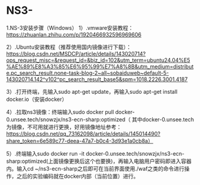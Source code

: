 # NS3-
1.NS-3安装步骤（Windows）
1）.vmware安装教程：https://zhuanlan.zhihu.com/p/1920466932596969606

2）.Ubuntu安装教程（推荐使用国内镜像进行下载）：https://blog.csdn.net/MSDCP/article/details/143020714?ops_request_misc=&request_id=&biz_id=102&utm_term=ubuntu24.04%E5%AE%89%E8%A3%85%E6%95%99%E7%A8%8B&utm_medium=distribute.pc_search_result.none-task-blog-2~all~sobaiduweb~default-5-143020714.142^v102^pc_search_result_base5&spm=1018.2226.3001.4187

3）.打开终端，先输入sudo apt-get update，再输入sudo apt-get install docker.io（安装docker）

4）.拉取ns3镜像：终端输入sudo docker pull docker-0.unsee.tech/snowzjx/ns3-ecn-sharp:optimized（ 其中docker-0.unsee.tech为镜像，不可用就进行更换，好用镜像地址参考：https://blog.csdn.net/qq_73162098/article/details/145014490?share_token=6e589c77-deea-47a7-b0c4-3d93e1a0cb8a）

5）.终端输入sudo docker run -it docker-0.unsee.tech/snowzjx/ns3-ecn-sharp:optimized(上面镜像更换后这个也要换)，再输入电脑用户密码即进入容器内。输入cd ~/ns3-ecn-sharp之后即可在当前界面使用./waf之类的命令进行操作，之后的实验编码就在docker内部（当前位置）进行。
